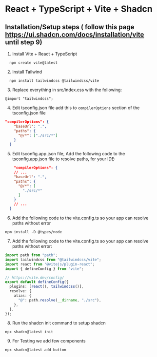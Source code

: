 # React + TypeScript + Vite + Shadcn

## Installation/Setup steps ( follow this page https://ui.shadcn.com/docs/installation/vite until step 9)

1. Install Vite + React + TypeScript

```node
  npm create vite@latest
```

2. Install Tailwind

```node
  npm install tailwindcss @tailwindcss/vite
```

3. Replace everything in src/index.css with the following:

```node
@import "tailwindcss";
```

4. Edit tsconfig.json file add this to `compilerOptions` section of the tsconfig.json file

```json
"compilerOptions": {
    "baseUrl": ".",
    "paths": {
      "@/*": ["./src/*"]
    }
  }
```

5. Edit tsconfig.app.json file, Add the following code to the tsconfig.app.json file to resolve paths, for your IDE:

```json
    "compilerOptions": {
    // ...
    "baseUrl": ".",
    "paths": {
      "@/*": [
        "./src/*"
      ]
    }
    // ...
  }
```

6. Add the following code to the vite.config.ts so your app can resolve paths without error

```node
npm install -D @types/node
```

7. Add the following code to the vite.config.ts so your app can resolve paths without error:

```ts
import path from "path";
import tailwindcss from "@tailwindcss/vite";
import react from "@vitejs/plugin-react";
import { defineConfig } from "vite";

// https://vite.dev/config/
export default defineConfig({
  plugins: [react(), tailwindcss()],
  resolve: {
    alias: {
      "@": path.resolve(__dirname, "./src"),
    },
  },
});
```

8. Run the shadcn init command to setup shadcn

```node
npx shadcn@latest init
```

9. For Testing we add few components

```node
npx shadcn@latest add button
```
